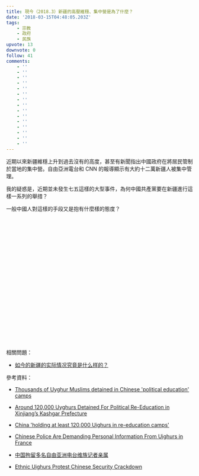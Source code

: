 ```yaml
---
title: 現今（2018.3）新疆的高壓維穩、集中營是為了什麼？
date: '2018-03-15T04:48:05.203Z'
tags:
    - 宗教
    - 政府
    - 民族
upvote: 13
downvote: 0
follow: 41
comments:
    - ''
    - ''
    - ''
    - ''
    - ''
    - ''
    - ''
    - ''
    - ''
    - ''
    - ''
    - ''
    - ''
    - ''
    - ''
---
```


近期以來新疆維穩上升到過去沒有的高度，甚至有新聞指出中國政府在將居民管制於當地的集中營。自由亞洲電台和 CNN 的報導顯示有大約十二萬新疆人被集中管理。

我的疑惑是，近期並未發生七五這樣的大型事件，為何中國共產黨要在新疆進行這樣一系列的舉措？

一般中國人對這樣的手段又是抱有什麼樣的態度？

  

<iframe class="note-video-clip" width="600" height="340" src="//web.archive.org:443/web/20181027093829if_/https://www.youtube.com/embed/Qa9w3wUWWAE" frameborder="0"></iframe>  

  

相關問題：

*   [如今的新疆的实际情况究竟是什么样的？](https://pincongbackup.github.io/p/26470/)  
    

  

參考資料：

*   [Thousands of Uyghur Muslims detained in Chinese 'political education' camps](https://www.cnn.com/2018/02/02/asia/china-xinjiang-detention-camps-intl/index.html)
*   [Around 120,000 Uyghurs Detained For Political Re-Education in Xinjiang’s Kashgar Prefecture](https://www.rfa.org/english/news/uyghur/detentions-01222018171657.html)
*   [China 'holding at least 120,000 Uighurs in re-education camps'](https://www.theguardian.com/world/2018/jan/25/at-least-120000-muslim-uighurs-held-in-chinese-re-education-camps-report)
*   [Chinese Police Are Demanding Personal Information From Uighurs in France](http://foreignpolicy.com/2018/03/02/chinese-police-are-secretly-demanding-personal-information-from-french-citizens-uighurs-xinjiang/)
*   [中国拘留多名自由亚洲电台维族记者亲属](https://cn.nytimes.com/china/20180302/china-xinjiang-rfa/)  
    
*   [Ethnic Uighurs Protest Chinese Security Crackdown](https://www.nytimes.com/aponline/2018/03/15/world/asia/ap-as-china-uighur-protest.html)
